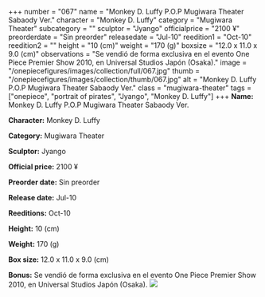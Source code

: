 +++
number = "067"
name = "Monkey D. Luffy P.O.P Mugiwara Theater Sabaody Ver."
character = "Monkey D. Luffy"
category = "Mugiwara Theater"
subcategory = ""
sculptor = "Jyango"
officialprice = "2100 ¥"
preorderdate = "Sin preorder"
releasedate = "Jul-10"
reedition1 = "Oct-10"
reedition2 = ""
height = "10 (cm)"
weight = "170 (g)"
boxsize = "12.0 x 11.0 x 9.0 (cm)"
observations = "Se vendió de forma exclusiva en el evento One Piece Premier Show 2010, en Universal Studios Japón (Osaka)."
image = "/onepiecefigures/images/collection/full/067.jpg"
thumb = "/onepiecefigures/images/collection/thumb/067.jpg"
alt = "Monkey D. Luffy P.O.P Mugiwara Theater Sabaody Ver."
class = "mugiwara-theater"
tags = ["onepiece", "portrait of pirates", "Jyango", "Monkey D. Luffy"]
+++
**Name:** Monkey D. Luffy P.O.P Mugiwara Theater Sabaody Ver.

**Character:** Monkey D. Luffy

**Category:** Mugiwara Theater 

**Sculptor:** Jyango

**Official price:** 2100 ¥

**Preorder date:** Sin preorder

**Release date:** Jul-10

**Reeditions:** Oct-10

**Height:** 10 (cm)

**Weight:** 170 (g)

**Box size:** 12.0 x 11.0 x 9.0 (cm)

**Bonus:** Se vendió de forma exclusiva en el evento One Piece Premier Show 2010, en Universal Studios Japón (Osaka).
<img src="/onepiecefigures/images/collection/thumb/067.jpg">